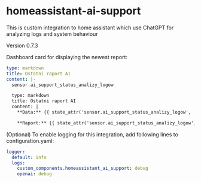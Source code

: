 # homeassistant-ai-support

This is custom integration to home assistant which use ChatGPT for analyzing logs and system behaviour
 
Version 0.7.3


Dashboard card for displaying the newest report:

```yaml
type: markdown
title: Ostatni raport AI
content: |-
  sensor.ai_support_status_analizy_logow

  type: markdown
  title: Ostatni raport AI
  content: |
    **Data:** {{ state_attr('sensor.ai_support_status_analizy_logow', 'timestamp') }}

    **Raport:** {{ state_attr('sensor.ai_support_status_analizy_logow', 'report') }}

  ```


(Optional) To enable logging for this integration, add following lines to configuration.yaml:

```yaml
logger:
  default: info
  logs:
    custom_components.homeassistant_ai_support: debug
    openai: debug
```